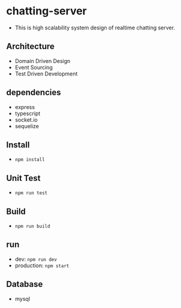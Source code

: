 # chatting-server
- This is high scalability system design of realtime chatting server.

## Architecture
- Domain Driven Design
- Event Sourcing
- Test Driven Development

## dependencies
- express
- typescript
- socket.io
- sequelize

## Install
- `npm install`

## Unit Test
- `npm run test`

## Build
- `npm run build`

## run 
- dev: `npm run dev`
- production: `npm start`

## Database
- mysql
